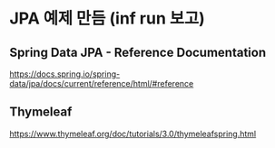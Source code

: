 # JPA 예제 만듬 (inf run 보고)

## Spring Data JPA - Reference Documentation
https://docs.spring.io/spring-data/jpa/docs/current/reference/html/#reference

## Thymeleaf
https://www.thymeleaf.org/doc/tutorials/3.0/thymeleafspring.html
